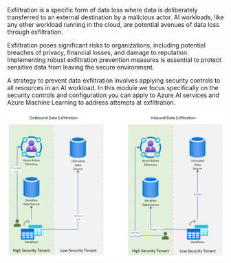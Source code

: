 Exfiltration is a specific form of data loss where data is deliberately transferred to an external destination by a malicious actor. AI workloads, like any other workload running in the cloud, are potential avenues of data loss through exfiltration.

Exfiltration poses significant risks to organizations, including potential breaches of privacy, financial losses, and damage to reputation. Implementing robust exfiltration prevention measures is essential to protect sensitive data from leaving the secure environment.

A strategy to prevent data exfiltration involves applying security controls to all resources in an AI workload. In this module we focus specifically on the security controls and configuration you can apply to Azure AI services and Azure Machine Learning to address attempts at exfiltration.

[![Image of a high security tenant transferring data to a low security tenant that then has access to output data to untrusted data sources.](../media/exfiltration-inbound-outbound.svg)](../media/exfiltration-inbound-outbound.svg)
